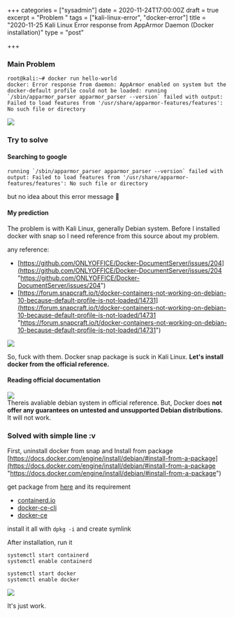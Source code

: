 +++
categories = ["sysadmin"]
date = 2020-11-24T17:00:00Z
draft = true
excerpt = "Problem "
tags = ["kali-linux-error", "docker-error"]
title = "2020-11-25 Kali Linux Error response from AppArmor Daemon (Docker installation)"
type = "post"

+++
### Main Problem

    root@kali:~# docker run hello-world
    docker: Error response from daemon: AppArmor enabled on system but the docker-default profile could not be loaded: running `/sbin/apparmor_parser apparmor_parser --version` failed with output: Failed to load features from '/usr/share/apparmor-features/features': No such file or directory

![](https://res.cloudinary.com/bimagv/image/upload/v1611572732/2020-11/assets_2F-MHKPiw3uTjFr4uX4wLs_2F-MMwZuKvLC7Kv3kcVxoi_2F-MMw_X-bBHkXCsO5cHVZ_2FScreen_2020-11-25_06-27_oo46cr.png)

### Try to solve

#### Searching to google

    running `/sbin/apparmor_parser apparmor_parser --version` failed with output: Failed to load features from '/usr/share/apparmor-features/features': No such file or directory

‌but no idea about this error message 🤪

#### My prediction

The problem is with Kali Linux, generally Debian system. Before I installed docker with snap so I need reference from this source about my problem.

any reference:

* [https://github.com/ONLYOFFICE/Docker-DocumentServer/issues/204](https://github.com/ONLYOFFICE/Docker-DocumentServer/issues/204 "https://github.com/ONLYOFFICE/Docker-DocumentServer/issues/204")
* [https://forum.snapcraft.io/t/docker-containers-not-working-on-debian-10-because-default-profile-is-not-loaded/14731](https://forum.snapcraft.io/t/docker-containers-not-working-on-debian-10-because-default-profile-is-not-loaded/14731 "https://forum.snapcraft.io/t/docker-containers-not-working-on-debian-10-because-default-profile-is-not-loaded/14731")

![](https://res.cloudinary.com/bimagv/image/upload/v1611572825/2020-11/assets_2F-MHKPiw3uTjFr4uX4wLs_2F-MMwc34L-Xrl7NdizQMi_2F-MMwhfwYDxETJGz5W_Qe_2FScreen_2020-11-25_07-03_dxnwlf.png)

So, fuck with them. Docker snap package is suck in Kali Linux. **Let's install docker from the official reference.**

#### Reading official documentation

![](https://res.cloudinary.com/bimagv/image/upload/v1611572935/2020-11/assets_2F-MHKPiw3uTjFr4uX4wLs_2F-MMwc34L-Xrl7NdizQMi_2F-MMwemKGq68tQzi4XRbj_2FScreen_2020-11-25_06-50_bofmez.png)  
Thereis avaliable debian system in official reference. But, Docker does **not offer any guarantees on untested and unsupported Debian distributions.** It will not work.

### Solved with simple line :v

First, uninstall docker from snap and Install from package [https://docs.docker.com/engine/install/debian/#install-from-a-package](https://docs.docker.com/engine/install/debian/#install-from-a-package "https://docs.docker.com/engine/install/debian/#install-from-a-package")

get package from [here](https://download.docker.com/linux/debian/dists/stretch/pool/stable/amd64/) and its requirement

* [containerd.io](https://download.docker.com/linux/debian/dists/stretch/pool/stable/amd64/containerd.io_1.2.0-1_amd64.deb)
* [docker-ce-cli](https://download.docker.com/linux/debian/dists/stretch/pool/stable/amd64/docker-ce-cli_18.09.0\~3-0\~debian-stretch_amd64.deb)
* [docker-ce](https://download.docker.com/linux/debian/dists/stretch/pool/stable/amd64/docker-ce_18.09.0\~3-0\~debian-stretch_amd64.deb)

install it all with `dpkg -i` and create symlink

After installation, run it

    systemctl start containerd
    systemctl enable containerd
    
    systemctl start docker
    systemctl enable docker

![](https://res.cloudinary.com/bimagv/image/upload/v1611573191/2020-11/assets_2F-MHKPiw3uTjFr4uX4wLs_2F-MMwxNbCJqSz-RFNEunL_2F-MMwxePK0XowH9gicyI4_2FScreen_2020-11-25_08-13_zicb8i.png)

It's just work.